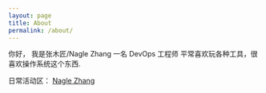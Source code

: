 ```yaml
---
layout: page
title: About
permalink: /about/
---
```


你好， 我是张木匠/Nagle Zhang
一名 DevOps 工程师 
平常喜欢玩各种工具，很喜欢操作系统这个东西.

日常活动区：
[Nagle Zhang](https://github.com/nagleZhang)
